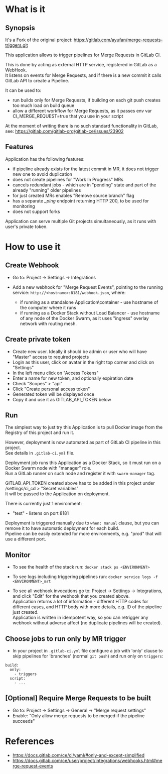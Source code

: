 # What is it

## Synopsis

It's a Fork of the original project: https://gitlab.com/ayufan/merge-requests-triggers.git

This application allows to trigger pipelines for Merge Requests in GitLab CI.

This is done by acting as external HTTP service, registered in GitLab as a WebHook.<br>
It listens on events for Merge Requests, and if there is a new commit it calls GitLab API to create a Pipeline.

It can be used to:
* run builds only for Merge Requests, if building on each git push creates too much load on build queue
* allow a different workflow for Merge Requests, as it passes env var CI_MERGE_REQUEST=true that you use in your script

At the moment of writing there is no such standard functionality in GitLab, see:
https://gitlab.com/gitlab-org/gitlab-ce/issues/23902

## Features

Application has the following features:

* if pipeline already exists for the latest commit in MR, it does not trigger new one to avoid duplication
* does not create pipelines for "Work In Progress" MRs
* cancels redundant jobs - which are in "pending" state and part of the already "running" older pipelines
* for just created MRs enables "Remove source branch" flag
* has a separate *_ping* endpoint returning HTTP 200, to be used for monitoring
* does not support forks

Application can serve multiple Git projects simultaneously, as it runs with user's private token.


# How to use it

## Create Webhook

* Go to: Project -> Settings -> Integrations

* Add a new webhook for "Merge Request Events", pointing to the running service: `http://<hostname>:8181/webhook.json`, where:
  * if running as a standalone Application\container - use hostname of the computer where it runs
  * if running as a Docker Stack without Load Balancer - use hostname of any node of the Docker Swarm, as it uses "ingress" overlay network with routing mesh.

## Create private token

* Create new user. Ideally it should be admin or user who will have "Master" access to required projects
* Login as this user, click on avatar in the right top corner and click on "Settings"
* In the left menu click on "Access Tokens"
* Enter a name for new token, and optionally expiration date
* Check "Scopes" > "api"
* Click "Create personal access token"
* Generated token will be displayed once
* Copy it and use it as GITLAB_API_TOKEN below

## Run

The simplest way to just try this Application is to pull Docker image from the Registry of this project and run it.

However, deployment is now automated as part of GitLab CI pipeline in this project.<br>
See details in `.gitlab-ci.yml` file.

Deployment job runs this Application as a Docker Stack, so it must run on a Docker Swarm node with "manager" role.<br>
Run a GitLab runner on such node and register it with `swarm-manager` tag.

GITLAB_API_TOKEN created above has to be added in this project under /settings/ci_cd > "Secret variables"<br>
It will be passed to the Application on deployment.

There is currently just 1 environment:
* "test" - listens on port 8181

Deployment is triggered manually due to `when: manual` clause, but you can remove it to have automatic deployment for each build.<br>
Pipeline can be easily extended for more environments, e.g. "prod" that will use a different port.


## Monitor

* To see the health of the stack run: `docker stack ps <ENVIRONMENT>`

* To see logs including triggering pipelines run: `docker service logs -f <ENVIRONMENT>_mrt`

* To see all webhook invocations go to: Project -> Settings -> Integrations, and click "Edit" for the webhook that you created above.<br>
Application returns a lot of information - different HTTP codes for different cases, and HTTP body with more details, e.g. ID of the pipeline just created.<br>
Application is written in idempotent way, so you can retrigger any webhook without adverse affect (no duplicate pipelines will be created).


## Choose jobs to run only by MR trigger

* In your project in `.gitlab-ci.yml` file configure a job with 'only' clause to skip pipelines for 'branches' (normal `git push`) and run only on `triggers`:

```
build:
  only:
    - triggers
  script:
    - ...
```

## [Optional] Require Merge Requests to be built

* Go to: Project -> Settings -> General -> "Merge request settings"
* Enable: "Only allow merge requests to be merged if the pipeline succeeds"


# References

* https://docs.gitlab.com/ce/ci/yaml/#only-and-except-simplified
* https://docs.gitlab.com/ce/user/project/integrations/webhooks.html#merge-request-events
